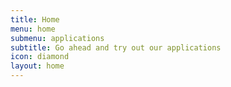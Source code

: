 ```yaml
---
title: Home
menu: home
submenu: applications
subtitle: Go ahead and try out our applications
icon: diamond
layout: home
---
```


